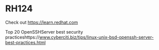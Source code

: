 # RH124

Check out https://learn.redhat.com

Top 20 OpenSSHServer best security practiceshttps://www.cyberciti.biz/tips/linux-unix-bsd-openssh-server-best-practices.html
